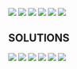 ![](https://github.com/AleksandarDzudzevic/Unit_2/blob/main/Task1_pic1.png)
![](https://github.com/AleksandarDzudzevic/Unit_2/blob/main/Task1_pic2.png)
![](https://github.com/AleksandarDzudzevic/Unit_2/blob/main/Task1_pic3.png)
![](https://github.com/AleksandarDzudzevic/Unit_2/blob/main/Task1_pic4.png)
![](https://github.com/AleksandarDzudzevic/Unit_2/blob/main/Task1_pic5.png)
![](https://github.com/AleksandarDzudzevic/Unit_2/blob/main/Task1_pic6.png)
## SOLUTIONS
![](https://github.com/AleksandarDzudzevic/Unit_2/blob/main/Task1_sol1.jpg)
![](https://github.com/AleksandarDzudzevic/Unit_2/blob/main/Task1_sol2.jpg)
![](https://github.com/AleksandarDzudzevic/Unit_2/blob/main/Task1_sol3.jpg)
![](https://github.com/AleksandarDzudzevic/Unit_2/blob/main/Task1_sol4.jpg)
![](https://github.com/AleksandarDzudzevic/Unit_2/blob/main/Task1_sol5.jpg)
![](https://github.com/AleksandarDzudzevic/Unit_2/blob/main/Task1_sol6.jpg)
